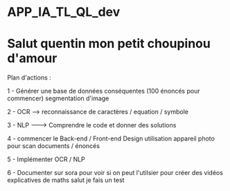 # APP_IA_TL_QL_dev

# Salut quentin mon petit choupinou d'amour 
Plan d'actions :

1 - Générer une base de données conséquentes (100 énoncés pour commencer)
  segmentation d'image 

2 - OCR --> reconnaissance de caractères / equation / symbole

3 - NLP ---> Comprendre le code et donner des solutions

4 - commencer le Back-end / Front-end 
  Design
  utilisation appareil photo pour scan documents / énoncés

5 - Implémenter OCR / NLP

6 - Documenter sur sora pour voir si on peut l'utilsier pour créer des vidéos explicatives de maths 
salut je fais un test 